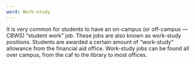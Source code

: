 ```yaml
---
word: Work-study
---
```


  It is very common for students to have an on-campus (or off-campus — CBWS) “student work” job. These jobs are also known as work-study positions. Students are awarded a certain amount of “work-study” allowance from the financial aid office. Work-study jobs can be found all over campus, from the caf to the library to most offices.
